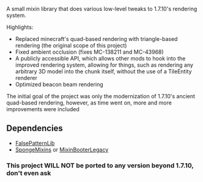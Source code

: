 A small mixin library that does various low-level tweaks to 1.7.10's rendering system.

Highlights:
- Replaced minecraft's quad-based rendering with triangle-based rendering (the original scope of this project)
- Fixed ambient occlusion (fixes MC-138211 and MC-43968)
- A publicly accessible API, which allows other mods to hook into the improved rendering system, allowing for things, such as rendering any arbitrary 3D model into the chunk itself, without the use of a TileEntity renderer
- Optimized beacon beam rendering

The initial goal of the project was only the modernization of 1.7.10's ancient quad-based rendering, however, as time went on, more and more improvements were included

## Dependencies
- [FalsePatternLib](https://github.com/FalsePattern/FalsePatternLib)
- [SpongeMixins](https://github.com/TimeConqueror/SpongeMixins) or [MixinBooterLegacy](https://github.com/tox1cozZ/mixin-booter-legacy)

### This project WILL NOT be ported to any version beyond 1.7.10, don't even ask
